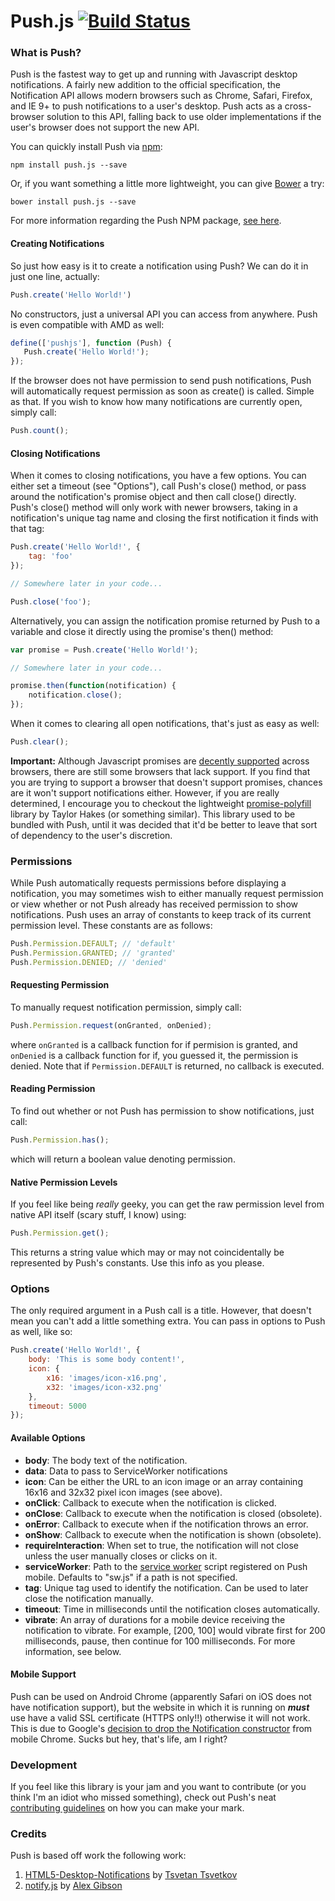 # Push.js [![Build Status](https://travis-ci.org/Nickersoft/push.js.svg?branch=master)](https://travis-ci.org/Nickersoft/push.js)

### What is Push? ###

Push is the fastest way to get up and running with Javascript desktop notifications. A fairly new addition to the 
official specification, the Notification API allows modern browsers such as Chrome, Safari, Firefox, and IE 9+ to push 
notifications to a user's desktop. Push acts as a cross-browser solution to this API, falling back to use  older 
implementations if the user's browser does not support the new API.

You can quickly install Push via [npm](http://npmjs.com):

```
npm install push.js --save
```

Or, if you want something a little more lightweight, you can give [Bower](http://bower.io) a try:

```
bower install push.js --save
```

For more information regarding the Push NPM package, [see here](https://www.npmjs.com/package/push.js).

#### Creating Notifications ####
So just how easy is it to create a notification using Push? We can do it in just one line, actually:

```javascript
Push.create('Hello World!')
```

No constructors, just a universal API you can access from anywhere. Push is even compatible with AMD as well:

```javascript
define(['pushjs'], function (Push) {
   Push.create('Hello World!');
});
```

If the browser does not have permission to send push notifications, Push will automatically request permission as soon 
as create() is called. Simple as that. If you wish to know how many notifications are currently open, simply call:

```javascript
Push.count();
```

#### Closing Notifications ####
When it comes to closing notifications, you have a few options. You can either set a timeout (see "Options"), call 
Push's close() method, or pass around the notification's promise object and then call close() directly. Push's close() 
method will only work with newer browsers, taking in a notification's unique tag name and closing the first notification 
it finds with that tag:

```javascript
Push.create('Hello World!', {
    tag: 'foo'
});

// Somewhere later in your code...

Push.close('foo');
```

Alternatively, you can assign the notification promise returned by Push to a variable and close it directly using the 
promise's then() method:

```javascript
var promise = Push.create('Hello World!');

// Somewhere later in your code...

promise.then(function(notification) {
    notification.close();
});
```

When it comes to clearing all open notifications, that's just as easy as well:

```javascript
Push.clear();
```

**Important:** Although Javascript promises are [decently supported](http://caniuse.com/#search=promises) across 
browsers, there are still some browsers that lack support. If you find that you are trying to support a browser that 
doesn't support promises, chances are it won't support notifications either. However, if you are really determined, I 
encourage you to checkout the lightweight [promise-polyfill](https://github.com/taylorhakes/promise-polyfill) library 
by Taylor Hakes (or something similar). This library used to be bundled with Push, until it was decided that it'd be 
better to leave that sort of dependency to the user's discretion.

### Permissions ###
While Push automatically requests permissions before displaying a notification, you may sometimes wish to either
manually request permission or view whether or not Push already has received permission to show notifications.
Push uses an array of constants to keep track of its current permission level. These constants are as follows:

```javascript 
Push.Permission.DEFAULT; // 'default'
Push.Permission.GRANTED; // 'granted'
Push.Permission.DENIED; // 'denied'
```

#### Requesting Permission ####

To manually request notification permission, simply call:

```javascript
Push.Permission.request(onGranted, onDenied);
```

where `onGranted` is a callback function for if permision is granted, and `onDenied` is a callback function for if, you 
guessed it, the permission is denied. Note that if `Permission.DEFAULT` is returned, no callback is executed.

#### Reading Permission ####

To find out whether or not Push has permission to show notifications, just call:

```javascript
Push.Permission.has();
```

which will return a boolean value denoting permission.

#### Native Permission Levels ####

If you feel like being *really* geeky, you can get the raw permission level from native API itself (scary stuff, I know)
using:

```javascript
Push.Permission.get();
```

This returns a string value which may or may not coincidentally be represented by Push's constants. Use this info as you
please.
 
### Options ###

The only required argument in a Push call is a title. However, that doesn't mean you can't add a little something extra. 
You can pass in options to Push as well, like so:

```javascript
Push.create('Hello World!', {
    body: 'This is some body content!',
    icon: {
        x16: 'images/icon-x16.png',
        x32: 'images/icon-x32.png'
    },
    timeout: 5000
});
```

#### Available Options ####

* __body__: The body text of the notification.
* __data__: Data to pass to ServiceWorker notifications
* __icon__: Can be either the URL to an icon image or an array containing 16x16 and 32x32 pixel icon images (see above).
* __onClick__: Callback to execute when the notification is clicked.
* __onClose__: Callback to execute when the notification is closed (obsolete).
* __onError__: Callback to execute when if the notification throws an error.
* __onShow__: Callback to execute when the notification is shown (obsolete).
* __requireInteraction__: When set to true, the notification will not close unless the user manually closes or clicks on it.
* __serviceWorker__: Path to the [service worker](https://developers.google.com/web/fundamentals/getting-started/push-notifications/step-03?hl=en) script registered on Push mobile. Defaults to "sw.js" if a path is not specified.
* __tag__: Unique tag used to identify the notification. Can be used to later close the notification manually.
* __timeout__: Time in milliseconds until the notification closes automatically.
* __vibrate__: An array of durations for a mobile device receiving the notification to vibrate. For example, [200, 100] would vibrate first for 200 milliseconds, pause, then continue for 100 milliseconds. For more information, see below.

#### Mobile Support ####

Push can be used on Android Chrome (apparently Safari on iOS does not have notification support), but the website in 
which it is running on ***must*** use have a valid SSL certificate (HTTPS only!!) otherwise it will not work. This is 
due to Google's
[decision to drop the Notification constructor](https://groups.google.com/a/chromium.org/forum/#!topic/blink-dev/BygptYClroM) 
from mobile Chrome. Sucks but hey, that's life, am I right?

### Development ###

If you feel like this library is your jam and you want to contribute (or you think I'm an idiot who missed something), 
check out Push's neat [contributing guidelines](CONTRIBUTING.md) on how you can make your mark.

### Credits ###
Push is based off work the following work:

1. [HTML5-Desktop-Notifications](https://github.com/ttsvetko/HTML5-Desktop-Notifications) by [Tsvetan Tsvetkov](https://github.com/ttsvetko)
2. [notify.js](https://github.com/alexgibson/notify.js) by [Alex Gibson](https://github.com/alexgibson)
